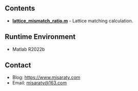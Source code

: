 ## Contents
* **[lattice_mismatch_ratio.m](./lattice_mismatch_ratio.m)** - Lattice matching calculation.

## Runtime Environment
* Matlab R2022b

## Contact
* Blog: https://www.misaraty.com
* Email: misaraty@163.com
